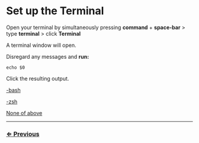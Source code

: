 # Set up the Terminal 

Open your terminal by simultaneously pressing **command** + **space-bar** > type **terminal** > click **Terminal** 

A terminal window will open.

Disregard any messages and **run:**

 `echo $0`

Click the resulting output.

[-bash](bash.md) 

[-zsh](zsh.md)

[None of above](preferences.md)

---
### [⇐ Previous](../../README.md)